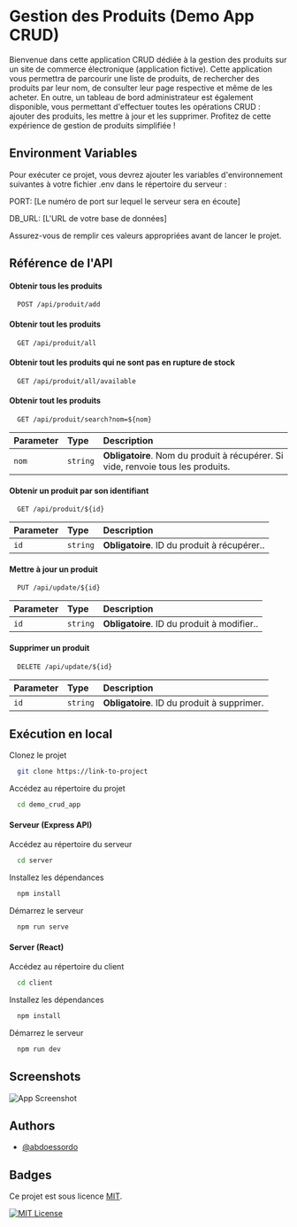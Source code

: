 # Gestion des Produits (Demo App CRUD)

Bienvenue dans cette application CRUD dédiée à la gestion des produits sur un site de commerce électronique (application fictive). Cette application vous permettra de parcourir une liste de produits, de rechercher des produits par leur nom, de consulter leur page respective et même de les acheter. En outre, un tableau de bord administrateur est également disponible, vous permettant d'effectuer toutes les opérations CRUD : ajouter des produits, les mettre à jour et les supprimer. Profitez de cette expérience de gestion de produits simplifiée !

## Environment Variables

Pour exécuter ce projet, vous devrez ajouter les variables d'environnement suivantes à votre fichier .env dans le répertoire du serveur :

PORT: [Le numéro de port sur lequel le serveur sera en écoute]

DB_URL: [L'URL de votre base de données]

Assurez-vous de remplir ces valeurs appropriées avant de lancer le projet.

## Référence de l'API

#### Obtenir tous les produits

```http
  POST /api/produit/add
```

#### Obtenir tout les produits

```http
  GET /api/produit/all
```

#### Obtenir tout les produits qui ne sont pas en rupture de stock

```http
  GET /api/produit/all/available
```

#### Obtenir tout les produits

```http
  GET /api/produit/search?nom=${nom}
```

| Parameter | Type     | Description                                                                      |
| :-------- | :------- | :------------------------------------------------------------------------------- |
| `nom`     | `string` | **Obligatoire**. Nom du produit à récupérer. Si vide, renvoie tous les produits. |

#### Obtenir un produit par son identifiant

```http
  GET /api/produit/${id}
```

| Parameter | Type     | Description                                  |
| :-------- | :------- | :------------------------------------------- |
| `id`      | `string` | **Obligatoire**. ID du produit à récupérer.. |

#### Mettre à jour un produit

```http
  PUT /api/update/${id}
```

| Parameter | Type     | Description                                 |
| :-------- | :------- | :------------------------------------------ |
| `id`      | `string` | **Obligatoire**. ID du produit à modifier.. |

#### Supprimer un produit

```http
  DELETE /api/update/${id}
```

| Parameter | Type     | Description                                 |
| :-------- | :------- | :------------------------------------------ |
| `id`      | `string` | **Obligatoire**. ID du produit à supprimer. |

## Exécution en local

Clonez le projet

```bash
  git clone https://link-to-project
```

Accédez au répertoire du projet

```bash
  cd demo_crud_app
```

#### Serveur (Express API)

Accédez au répertoire du serveur

```bash
  cd server
```

Installez les dépendances

```bash
  npm install
```

Démarrez le serveur

```bash
  npm run serve
```

#### Server (React)

Accédez au répertoire du client

```bash
  cd client
```

Installez les dépendances

```bash
  npm install
```

Démarrez le serveur

```bash
  npm run dev
```

## Screenshots

![App Screenshot](https://via.placeholder.com/468x300?text=App+Screenshot+Here)

## Authors

- [@abdoessordo](https://www.github.com/abdoessordo)

## Badges

Ce projet est sous licence [MIT](https://choosealicense.com/licenses/mit/).

[![MIT License](https://img.shields.io/badge/License-MIT-green.svg)](https://choosealicense.com/licenses/mit/)

